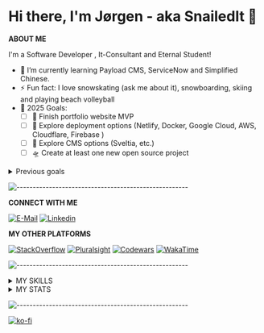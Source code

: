 # Hi there, I'm Jørgen - aka Snailedlt 👋
<!--Not Snailedit :) -->

**ABOUT ME**

I'm a Software Developer , It-Consultant and Eternal Student!

- 🌱 I’m currently learning Payload CMS, ServiceNow and Simplified Chinese.
- ⚡ Fun fact: I love snowskating (ask me about it), snowboarding, skiing and playing beach volleyball
- 🥅 2025 Goals:
  - [ ] 📄 Finish portfolio website MVP
  - [ ] 🚀 Explore deployment options (Netlify, Docker, Google Cloud, AWS, Cloudflare, Firebase )
  - [ ] 📝 Explore CMS options (Sveltia, etc.)
  - [ ] 🛸 Create at least one new open source project

<details>
  <summary>Previous goals</summary>

- 🥅 2024 Goals:
  - [ ] 📄 Create my own website and portfolio <!-- 🟡*Progress:* Started from scratch again. Backend is mostly done locally, but missing data, frontend, and deployment for DB and file hosting. Also added [Markdown-Videos](https://github.com/Snailedlt/Markdown-Videos) and [SVG Recolor](https://github.com/Snailedlt/svg-recolor) to the domain -->
  - [x] 💻 Learn Sveltekit <!-- 🟢*Achieved:* Learned the basics but didn’t have much time to use it in projects -->
  - [x] 🛸 Create at Least One New Open Source Project <!-- 🟢*Achieved:* Created 3 projects that I'm happy with: [Markdown-Videos](https://github.com/Snailedlt/Markdown-Videos), [Svelte Payload Example](https://github.com/Snailedlt/svelte-payload-example),[SVG Recolor](https://github.com/Snailedlt/svg-recolor) -->

- 🥅 2023 Goals:
  - [ ] 📄 Create my own website and portfolio <!-- 🟡*Progress*: I got started creating the backend. Also registered the domain https://jorgenkh.no -->
  - [x] 💻 Learn Django <!-- 🟢*Achieved*: I used Django in multiple projects professionally -->
  - [x] 💻 Learn the basics of Rust <!-- 🟢*Achieved*: I learned the basics, but didn't get much time to use it in projects -->
  - [ ] 💻 Learn Sveltekit <!-- 🔴*Not achieved*: Didn't get time for this one, but got lots of experience with Svelte from projects at work -->
  - [x] 🛸 Create at least one new open source project <!-- 🟢*Achieved*: Started to contribute more to projects I actually use -->

- 🥅 2022 Goals:
  - [ ] 🎮 Learn Game Development (Love2D, Unreal/Unity/Godot, Blender) <!-- 🟡*Progress*: I learned some Love2D and Unity, but not much and mostly theoretical. Created a very basic VR game called [OpenSaber](https://github.com/Snailedlt/OpenSaber) in Unity following a tutorial. Also followed the first 2 lessons of Harvard's [CS50’s Introduction to Game Development](https://cs50.harvard.edu/games/2018/) class using Love2D-->
  - [ ] 💻 Become proficient with C# <!-- 🟡*Progress*: I took a lot of courses and some algorithm training to learn the basics, but didn't get to use it much. -->
  - [x] 💻 Become proficient with Svelte and NodeJS <!-- 🟢*Achieved*: I used Svelte and NodeJS in multiple projects, both professionally and in small hobby projects -->
  - [x] 🛸 Contribute more to Open Source projects <!-- 🟢*Achieved*: Became maintainer of [devicons](https://github.com/devicons/devicon-->
  - [ ] 📄 Create my own website and portfolio <!-- 🔴*Not achieved* -->

</details>

![-----------------------------------------------------](https://raw.githubusercontent.com/andreasbm/readme/master/assets/lines/aqua.png)

**CONNECT WITH ME**

[<img title="E-Mail" height=50px src="https://upload.wikimedia.org/wikipedia/commons/7/7e/Gmail_icon_%282020%29.svg" />][mail]
[<img title="Linkedin" height=50px src="https://cdn.jsdelivr.net/gh/devicons/devicon/icons/linkedin/linkedin-original.svg" />][linkedin]

**MY OTHER PLATFORMS**

[<img title="StackOverflow" height=50px src="https://upload.wikimedia.org/wikipedia/commons/e/ef/Stack_Overflow_icon.svg" />][stackoverflow]
[<img title="Pluralsight" height=50px src="https://user-images.githubusercontent.com/43886029/184349691-bc76017d-1548-4663-8aad-8c1415b99f27.svg" />][pluralsight]
[<img title="Codewars" height=50px src="https://www.codewars.com/packs/assets/logo.f607a0fb.svg" />][codewars]
[<img title="WakaTime" height=50px src="https://user-images.githubusercontent.com/43886029/193454699-4bd4e5d2-4dfb-4093-bd2a-35915fe0daf4.svg" />][wakatime]

![-----------------------------------------------------](https://raw.githubusercontent.com/andreasbm/readme/master/assets/lines/aqua.png)

<details>
  <summary>MY SKILLS</summary>

  <div align="center">
    <i
      >Languages, Frameworks and Databases are ordered by proficiency (highest
      to lowest)</i
    >
  </div>

  <div align="center"><h3>Languages</h3></div>
  <table align="center" width="400px">
    <tbody>
      <tr valign="top">
        <td width="80px" align="center">
          <span
            ><sup><b>JavaScript</b></sup></span
          ><br />
          <img
            alt="JavaScript"
            title="JavaScript"
            width="50px"
            src="https://cdn.jsdelivr.net/gh/devicons/devicon/icons/javascript/javascript-original.svg"
          />
        </td>
        <td width="80px" align="center">
          <span
            ><sup><b>TypeScript</b></sup></span
          ><br />
          <img
            alt="TypeScript"
            title="TypeScript"
            width="50px"
            src="https://cdn.jsdelivr.net/gh/devicons/devicon/icons/typescript/typescript-original.svg"
          />
        </td>
        <td width="80px" align="center">
          <span
            ><sup><b>Groovy</sup></b></span
          ><br />
          <img
            alt="Groovy"
            title="Groovy"
            width="50px"
            src="https://cdn.jsdelivr.net/gh/devicons/devicon/icons/groovy/groovy-original.svg"
          />
        </td>
        <td width="80px" align="center">
          <span
            ><sup><b>Java</sup></b></span
          ><br />
          <img
            alt="Java"
            title="Java"
            width="50px"
            src="https://cdn.jsdelivr.net/gh/devicons/devicon/icons/java/java-original.svg"
          />
        </td>
        <td width="80px" align="center">
          <span
            ><sup><b>Python</sup></b></span
          ><br />
          <img
            alt="Python"
            title="Python"
            width="50px"
            src="https://cdn.jsdelivr.net/gh/devicons/devicon/icons/python/python-original.svg"
          />
        </td>
      </tr>
      <tr valign="top">
        <td width="80px" align="center">
          <span
            ><sup><b>Bash</sup></b></span
          ><br />
          <img
            alt="Bash"
            title="Bash"
            width="50px"
            src="https://cdn.jsdelivr.net/gh/devicons/devicon/icons/bash/bash-original.svg"
          />
        </td>
        <td width="80px" align="center">
          <span
            ><sup><b>HTML5</sup></b></span
          ><br />
          <img
            alt="HTML5"
            title="HTML5"
            width="50px"
            src="https://cdn.jsdelivr.net/gh/devicons/devicon/icons/html5/html5-original.svg"
          />
        </td>
        <td width="80px" align="center">
          <span
            ><sup><b>CSS3</sup></b></span
          ><br />
          <img
            alt="CSS3"
            title="CSS3"
            width="50px"
            src="https://cdn.jsdelivr.net/gh/devicons/devicon/icons/css3/css3-original.svg"
          />
        </td>
        <td width="80px" align="center">
          <span
            ><sup><b>Kotlin</sup></b></span
          ><br />
          <img
            alt="Kotlin"
            title="Kotlin"
            width="50px"
            src="https://cdn.jsdelivr.net/gh/devicons/devicon/icons/kotlin/kotlin-original.svg"
          />
        </td>
        <td width="80px" align="center">
          <span
            ><sup><b>PHP</sup></b></span
          ><br />
          <img
            alt="PHP"
            title="PHP"
            width="50px"
            src="https://cdn.jsdelivr.net/gh/devicons/devicon/icons/php/php-original.svg"
          />
        </td>
      </tr>
      <tr>
        <td width="100rem" align="center">
          <span
            ><sup><b>C#</sup></b></span
          ><br />
          <img
            alt="C#"
            title="C#"
            width="50px"
            src="https://cdn.jsdelivr.net/gh/devicons/devicon/icons/csharp/csharp-original.svg"
          />
        </td>
        <td width="80px" align="center">
          <span
            ><sup><b>Lua</sup></b></span
          ><br />
          <img
            alt="Lua"
            title="Lua"
            width="50px"
            src="https://cdn.jsdelivr.net/gh/devicons/devicon/icons/lua/lua-original.svg"
          />
        </td>
      </tr>
    </tbody>
  </table>

  <div align="center"><h3>Frameworks and Libraries</h3></div>
  <table align="center" width="400px">
    <tbody>
      <tr valign="top">
        <td width="80px" align="center">
          <span
            ><sup><b>Svelte</sup></b></span
          ><br />
          <img
            alt="Svelte"
            title="Svelte"
            width="50px"
            src="https://cdn.jsdelivr.net/gh/devicons/devicon/icons/svelte/svelte-original.svg"
          />
        </td>
        <td width="80px" align="center">
          <span
            ><sup><b>Next.js</sup></b></span
          ><br />
          <img
            alt="Next.js"
            title="Next.js"
            width="50px"
            src="https://cdn.jsdelivr.net/gh/devicons/devicon@latest/icons/nextjs/nextjs-original.svg"
          />
        </td>
        <td width="80px" align="center">
          <span
            ><sup><b>Django</sup></b></span
          ><br />
          <img
            alt="Django"
            title="Django"
            width="50px"
            src="https://cdn.jsdelivr.net/gh/devicons/devicon/icons/django/django-plain.svg"
          />
        </td>
        <td width="80px" align="center">
          <span
            ><sup><b>Node.js</sup></b></span
          ><br />
          <img
            alt="Node.js"
            title="Node.js"
            width="50px"
            src="https://cdn.jsdelivr.net/gh/devicons/devicon/icons/nodejs/nodejs-original.svg"
          />
        </td>
        <td width="80px" align="center">
          <span
            ><sup><b>FastAPI</sup></b></span
          ><br />
          <img
            alt="FastAPI"
            title="FastAPI"
            width="50px"
            src="https://cdn.jsdelivr.net/gh/devicons/devicon/icons/fastapi/fastapi-original.svg"
          />
        </td>
      </tr>
      <tr valign="top">
        <td width="80px" align="center">
          <span
            ><sup><b>Discord.js</sup></b></span
          ><br />
          <img
            alt="Discord.js"
            title="Discord.js"
            width="50px"
            src="https://cdn.jsdelivr.net/gh/devicons/devicon/icons/discordjs/discordjs-original.svg"
          />
        </td>
        <td width="80px" align="center">
          <span
            ><sup><b>Vue</sup></b></span
          ><br />
          <img
            alt="Vue"
            title="Vue"
            width="50px"
            src="https://cdn.jsdelivr.net/gh/devicons/devicon/icons/vuejs/vuejs-original.svg"
          />
        </td>
        <td width="80px" align="center">
          <span
            ><sup><b>Laravel</sup></b></span
          ><br />
          <img
            alt="Laravel"
            title="Laravel"
            width="50px"
            src="https://cdn.jsdelivr.net/gh/devicons/devicon/icons/laravel/laravel-original.svg"
          />
        </td>
        <td width="80px" align="center">
          <span
            ><sup><b>React</sup></b></span
          ><br />
          <img
            alt="React"
            title="React"
            width="50px"
            src="https://cdn.jsdelivr.net/gh/devicons/devicon/icons/react/react-original.svg"
          />
        </td>
        <td width="80px" align="center">
          <span
            ><sup><b>Meteor</sup></b></span
          ><br />
          <img
            alt="Meteor"
            title="Meteor"
            width="50px"
            src="https://cdn.jsdelivr.net/gh/devicons/devicon/icons/meteor/meteor-original.svg"
          />
        </td>
      </tr>
    </tbody>
  </table>

  <div align="center"><h3>Databases</h3></div>
  <table align="center" width="400px">
    <tbody>
      <tr valign="top">
        <td width="80px" align="center">
          <span
            ><sup><b>Azure SQL Database</sup></b></span
          ><br />
          <img
            alt="Azure SQL Database"
            title="Azure SQL Database"
            width="50px"
            src="https://code.benco.io/icon-collection/azure-docs/sql-database.svg"
          />
        </td>
        <td width="80px" align="center">
          <span
            ><sup><b>MariaDB</sup></b></span
          ><br />
          <img
            alt="MariaDB"
            title="MariaDB"
            width="50px"
            src="https://mariadb.com/wp-content/uploads/2019/11/mariadb-logo-vertical_blue.svg"
          />
        </td>
        <td width="80px" align="center">
          <span
            ><sup><b>MySQL</sup></b></span
          ><br />
          <img
            alt="MySQL"
            title="MySQL"
            width="50px"
            src="https://cdn.jsdelivr.net/gh/devicons/devicon/icons/mysql/mysql-original.svg"
          />
        </td>
        <td width="80px" align="center">
          <span
            ><sup><b>PostgreSQL</sup></b></span
          ><br />
          <img
            alt="PostgreSQL"
            title="PostgreSQL"
            width="50px"
            src="https://cdn.jsdelivr.net/gh/devicons/devicon/icons/postgresql/postgresql-original.svg"
          />
        </td>
        <td width="80px" align="center">
          <span
            ><sup><b>SQLite</sup></b></span
          ><br />
          <img
            alt="SQLite"
            title="SQLite"
            width="50px"
            src="https://cdn.jsdelivr.net/gh/devicons/devicon/icons/sqlite/sqlite-original.svg"
          />
        </td>
      </tr>
      <tr>
        <td width="80px" align="center">
          <span
            ><sup><b>MongoDB</sup></b></span
          ><br />
          <img
            alt="MongoDB"
            title="MongoDB"
            width="50px"
            src="https://cdn.jsdelivr.net/gh/devicons/devicon/icons/mongodb/mongodb-original.svg"
          />
        </td>
      </tr>
    </tbody>
  </table>

  <div align="center"><h3>IDE's and Code Editors</h3></div>
  <table align="center" width="400px">
    <tbody>
      <tr valign="top">
        <td width="80px" align="center">
          <span
            ><sup><b>VSCode</sup></b></span
          ><br />
          <img
            align="bottom"
            alt="Visual Studio Code"
            title="Visual Studio Code"
            width="50px"
            src="https://cdn.jsdelivr.net/gh/devicons/devicon/icons/vscode/vscode-original.svg"
          />
        </td>
        <td width="80px" align="center">
          <span
            ><sup><b>Android Studio</sup></b></span
          ><br />
          <img
            align="bottom"
            alt="Android Studio"
            title="Android Studio"
            width="50px"
            src="https://cdn.jsdelivr.net/gh/devicons/devicon/icons/androidstudio/androidstudio-original.svg"
          />
        </td>
        <td width="80px" align="center">
          <span
            ><sup><b>PHPStorm</sup></b></span
          ><br />
          <img
            align="bottom"
            alt="PHPStorm"
            title="PHPStorm"
            width="50px"
            src="https://cdn.freebiesupply.com/logos/large/2x/phpstorm-1-logo-svg-vector.svg"
          />
        </td>
        <td width="80px" align="center">
          <span
            ><sup><b>IntelliJ</sup></b></span
          ><br />
          <img
            alt="IntelliJ"
            title="IntelliJ"
            width="50px"
            src="https://cdn.freebiesupply.com/logos/large/2x/intellij-idea-1-logo-svg-vector.svg"
          />
        </td>
        <td width="80px" align="center">
          <span
            ><sup><b>WebStorm</sup></b></span
          ><br />
          <img
            align="bottom"
            alt="WebStorm"
            title="WebStorm"
            width="50px"
            src="https://raw.githubusercontent.com/devicons/devicon/ef4f985f582054dfb1f52edac014bd3e011a327c/icons/webstorm/webstorm-original.svg"
          />
        </td>
      </tr>
      <tr valign="top">
        <td width="80px" align="center">
          <span
            ><sup><b>Netbeans</sup></b></span
          ><br />
          <img
            alt="Netbeans"
            title="Netbeans"
            width="50px"
            src="https://upload.wikimedia.org/wikipedia/commons/9/98/Apache_NetBeans_Logo.svg"
          />
        </td>
        <td width="80px" align="center">
          <span
            ><sup><b>Visual Studio</sup></b></span
          ><br />
          <img
            alt="Visual Studio"
            title="Visual Studio"
            width="50px"
            src="https://cdn.jsdelivr.net/gh/devicons/devicon/icons/visualstudio/visualstudio-plain.svg"
          />
        </td>
      </tr>
    </tbody>
  </table>

  <div align="center"><h3>Tools</h3></div>
  <table align="center" width="400px">
    <tbody>
      <tr valign="top">
        <td width="80px" align="center">
          <span
            ><sup><b>Git</sup></b></span
          ><br />
          <img
            alt="Git"
            title="Git"
            width="50px"
            src="https://cdn.jsdelivr.net/gh/devicons/devicon/icons/git/git-original.svg"
          />
        </td>
        <td width="80px" align="center">
          <span
            ><sup><b>GitHub</sup></b></span
          ><br />
          <picture
            ><source
              media="(prefers-color-scheme: dark)"
              srcset="
                https://user-images.githubusercontent.com/43886029/180790910-37fc43da-eb83-4db6-9079-469fe83be1d5.svg
              " />
            <img
              alt="GitHub"
              title="GitHub"
              width="50px"
              src="https://cdn.jsdelivr.net/gh/devicons/devicon/icons/github/github-original.svg"
          /></picture>
        </td>
        <td width="80px" align="center">
          <span
            ><sup><b>GitLab</sup></b></span
          ><br />
          <img
            alt="GitLab"
            title="GitLab"
            width="50px"
            src="https://cdn.jsdelivr.net/gh/devicons/devicon/icons/gitlab/gitlab-original.svg"
          />
        </td>
        <td width="80px" align="center">
          <span
            ><sup><b>BitBucket</sup></b></span
          ><br />
          <img
            alt="BitBucket"
            title="BitBucket"
            width="50px"
            src="https://cdn.jsdelivr.net/gh/devicons/devicon/icons/bitbucket/bitbucket-original.svg"
          />
        </td>
        <td width="80px" align="center">
          <span
            ><sup><b>Azure DevOps</sup></b></span
          ><br />
          <img
            alt="Azure DevOps"
            title="Azure DevOps"
            width="50px"
            src="https://cdn.jsdelivr.net/npm/simple-icons@3.13.0/icons/azuredevops.svg"
          />
        </td>
      </tr>
      <tr valign="top">
        <td width="80px" align="center">
          <span
            ><sup><b>Azure</sup></b></span
          ><br />
          <img
            alt="Azure"
            title="Azure"
            width="50px"
            src="https://cdn.jsdelivr.net/gh/devicons/devicon/icons/azure/azure-original.svg"
          />
        </td>
        <td width="80px" align="center">
          <span
            ><sup><b>Azure Data Factory</sup></b></span
          ><br />
          <img
            alt="Azure Data Factory"
            title="Azure Data Factory"
            width="50px"
            src="https://code.benco.io/icon-collection/azure-docs/data-factory.svg"
          />
        </td>
        <td width="80px" align="center">
          <span
            ><sup><b>Azure Logic Apps</sup></b></span
          ><br />
          <img
            alt="Azure Logic Apps"
            title="Azure Logic Apps"
            width="50px"
            src="https://code.benco.io/icon-collection/azure-docs/logic-apps.svg"
          />
        </td>
        <td width="80px" align="center">
          <span
            ><sup><b>Power BI</sup></b></span
          ><br />
          <img
            alt="Power BI"
            title="Power BI"
            width="50px"
            src="https://powerbi.microsoft.com/pictures/application-logos/svg/powerbi.svg"
          />
        </td>
        <td width="80px" align="center">
          <span
            ><sup><b>Jira</sup></b></span
          ><br />
          <img
            alt="Jira"
            title="Jira"
            width="50px"
            src="https://cdn.jsdelivr.net/gh/devicons/devicon/icons/jira/jira-original.svg"
          />
        </td>
      </tr>
      <tr valign="top">
        <td width="80px" align="center">
          <span
            ><sup><b>Confluence</sup></b></span
          ><br />
          <img
            alt="Confluence"
            title="Confluence"
            width="50px"
            src="https://cdn.jsdelivr.net/gh/devicons/devicon/icons/confluence/confluence-original.svg"
          />
        </td>
        <td width="80px" align="center">
          <span
            ><sup><b>Trello</sup></b></span
          ><br />
          <img
            alt="Trello"
            title="Trello"
            width="50px"
            src="https://cdn.jsdelivr.net/gh/devicons/devicon/icons/trello/trello-plain.svg"
          />
        </td>
        <td width="80px" align="center">
          <span
            ><sup><b>IFTTT</sup></b></span
          ><br />
          <img
            alt="IFTTT"
            title="IFTTT"
            width="50px"
            src="https://cdn.jsdelivr.net/gh/devicons/devicon/icons/ifttt/ifttt-original.svg"
          />
        </td>
        <td width="80px" align="center">
          <span
            ><sup><b>Jenkins</sup></b></span
          ><br />
          <img
            alt="Jenkins"
            title="Jenkins"
            width="50px"
            src="https://raw.githubusercontent.com/devicons/devicon/1119b9f84c0290e0f0b38982099a2bd027a48bf1/icons/jenkins/jenkins-original.svg"
          />
        </td>
        <td width="80px" align="center">
          <span
            ><sup><b>Maven</sup></b></span
          ><br />
          <img
            alt="Maven"
            title="Maven"
            width="50px"
            src="https://user-images.githubusercontent.com/43886029/158700244-8b9a5dd1-53e8-4ea5-a0d5-3727094a35d6.svg"
          />
        </td>
      </tr>
    </tbody>
  </table>

  <div align="center"><h3>Operating Systems</h3></div>
  <table align="center" width="400px">
    <tbody>
      <tr valign="top">
        <td width="80px" align="center">
          <span
            ><sup><b>Windows 10</sup></b></span
          ><br />
          <img
            alt="Windows 10"
            title="Windows 10"
            width="50px"
            src="https://upload.wikimedia.org/wikipedia/commons/4/48/Windows_logo_-_2012_%28dark_blue%29.svg"
          />
        </td>
        <td width="80px" align="center">
          <span
            ><sup><b>Linux</sup></b></span
          ><br />
          <img
            alt="Linux"
            title="Linux"
            width="50px"
            src="https://cdn.jsdelivr.net/gh/devicons/devicon/icons/linux/linux-original.svg"
          />
        </td>
        <td width="80px" align="center">
          <span
            ><sup><b>Ubuntu</sup></b></span
          ><br />
          <img
            alt="Ubuntu"
            title="Ubuntu"
            width="50px"
            src="https://cdn.jsdelivr.net/gh/devicons/devicon/icons/ubuntu/ubuntu-plain.svg"
          />
        </td>
      </tr>
    </tbody>
  </table>

  <div align="center"><h3>Game Development</h3></div>
  <table align="center" width="400px">
    <tbody>
      <tr valign="top">
        <td width="80px" align="center">
          <span
            ><sup><b>Godot</sup></b></span
          ><br />
          <img
            alt="Godot"
            title="Godot"
            width="50px"
            src="https://cdn.jsdelivr.net/gh/devicons/devicon/icons/godot/godot-original.svg"
          />
        </td>
        <td width="80px" align="center">
          <span
            ><sup><b>Unity</sup></b></span
          ><br />
          <img
            alt="Unity"
            title="Unity"
            width="50px"
            src="https://cdn.jsdelivr.net/gh/devicons/devicon/icons/unity/unity-original.svg"
          />
        </td>
        <td width="80px" align="center">
          <span
            ><sup><b>LOVE2D</sup></b></span
          ><br />
          <img
            alt="LOVE2D"
            title="LOVE2D"
            width="50px"
            src="https://user-images.githubusercontent.com/43886029/169504610-658aacdf-ee9c-41f3-aad2-5eebaa3f5d26.png"
          />
        </td>
      </tr>
    </tbody>
  </table>
</details>

<details>
  <summary>MY STATS</summary>

<div align="center">

_Check out [my wakatime profile](https://wakatime.com/@Snailedlt) to see more stats_


<img align="center" height="175px" alt="WakaTime Stats" src="https://github-readme-stats-snailedlt.vercel.app/api/wakatime/?username=snailedlt&layout=compact&langs_count=10&theme=react-dark&bg_color=0d1117&title_color=22eded&icon_color=22eded&text_color=cacaca&color=22eded&count_private=true%22" />
<img align="center" height="175px" alt="Snailedlt's GitHub Stats" src="https://github-readme-stats-snailedlt.vercel.app/api?username=Snailedlt&&theme=react-dark&show_icons=true&bg_color=0d1117&title_color=22eded&icon_color=22eded&text_color=cacaca&color=22eded&count_private=true" /> 

<!-- Most used languages on GitHub (alternative to wakatime) -->
<!-- <img width="60%" alt="Snailedlt's Top Languages" src="https://github-readme-stats-snailedlt.vercel.app/api/top-langs/?username=snailedlt&langs_count=10&layout=compact&exclude_repo=github-readme-stats,splitscreenme-nucleus&theme=react-dark&bg_color=0d1117&title_color=22eded&text_color=cacaca&color=22eded&count_private=true%22" /> -->

<!-- <img width="60%" src="https://wakatime.com/share/@Snailedlt/688cd011-8ddd-4656-a00a-bf131199da82.svg"> -->
<br></br>
  <!--START_SECTION:waka-->
![Code Time](http://img.shields.io/badge/Code%20Time-1%2C333%20hrs%2054%20mins-blue)

![Profile Views](http://img.shields.io/badge/Profile%20Views-11-blue)

![Lines of code](https://img.shields.io/badge/From%20Hello%20World%20I%27ve%20Written-15.8%20million%20lines%20of%20code-blue)

**I'm an Early 🐤** 

```text
🌞 Morning                6557 commits        █████░░░░░░░░░░░░░░░░░░░░   21.45 % 
🌆 Daytime                16231 commits       █████████████░░░░░░░░░░░░   53.09 % 
🌃 Evening                5515 commits        █████░░░░░░░░░░░░░░░░░░░░   18.04 % 
🌙 Night                  2267 commits        ██░░░░░░░░░░░░░░░░░░░░░░░   07.42 % 
```
📅 **I'm Most Productive on Friday** 

```text
Monday                   5266 commits        ████░░░░░░░░░░░░░░░░░░░░░   17.23 % 
Tuesday                  4178 commits        ███░░░░░░░░░░░░░░░░░░░░░░   13.67 % 
Wednesday                6143 commits        █████░░░░░░░░░░░░░░░░░░░░   20.09 % 
Thursday                 4985 commits        ████░░░░░░░░░░░░░░░░░░░░░   16.31 % 
Friday                   7871 commits        ██████░░░░░░░░░░░░░░░░░░░   25.75 % 
Saturday                 762 commits         █░░░░░░░░░░░░░░░░░░░░░░░░   02.49 % 
Sunday                   1365 commits        █░░░░░░░░░░░░░░░░░░░░░░░░   04.47 % 
```


📊 **This Week I Spent My Time On** 

```text
💬 Programming Languages: 
No Activity Tracked This Week

🔥 Editors: 
No Activity Tracked This Week

💻 Operating System: 
No Activity Tracked This Week
```


 Last Updated on 16/03/2025 12:46:36 UTC
<!--END_SECTION:waka-->

</div>
</details>

![-----------------------------------------------------](https://raw.githubusercontent.com/andreasbm/readme/master/assets/lines/aqua.png)

[![ko-fi](https://ko-fi.com/img/githubbutton_sm.svg)](https://ko-fi.com/H2H0GY0OU)

<!-- Socials links -->

[linkedin]: https://www.linkedin.com/in/jorgenkh/
[mail]: mailto:jorgenkalsnes.hagen@gmail.com
[pluralsight]: https://app.pluralsight.com/profile/jorgenh
[stackoverflow]: https://stackoverflow.com/users/12206312
[codewars]: https://www.codewars.com/users/Snailedlt
[wakatime]: https://wakatime.com/@Snailedlt
